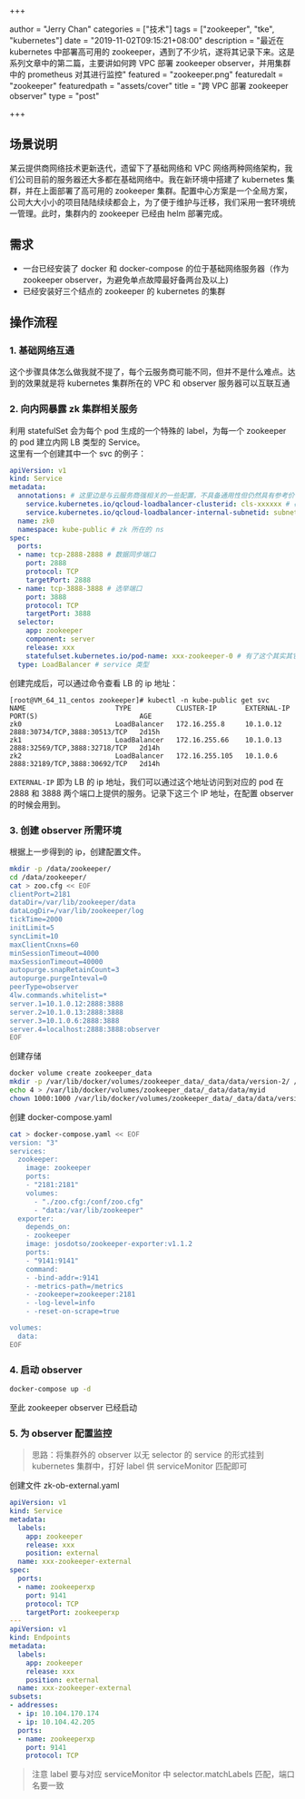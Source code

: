 +++

author = "Jerry Chan"
categories = ["技术"]
tags = ["zookeeper", "tke", "kubernetes"]
date = "2019-11-02T09:15:21+08:00"
description = "最近在 kubernetes 中部署高可用的 zookeeper，遇到了不少坑，遂将其记录下来。这是系列文章中的第二篇，主要讲如何跨 VPC 部署 zookeeper observer，并用集群中的 prometheus 对其进行监控"
featured = "zookeeper.png"
featuredalt = "zookeeper"
featuredpath = "assets/cover"
title = "跨 VPC 部署 zookeeper observer"
type = "post"

+++

## 场景说明
某云提供商网络技术更新迭代，遗留下了基础网络和 VPC 网络两种网络架构，我们公司目前的服务器还大多都在基础网络中。我在新环境中搭建了 kubernetes 集群，并在上面部署了高可用的 zookeeper 集群。配置中心方案是一个全局方案，公司大大小小的项目陆陆续续都会上，为了便于维护与迁移，我们采用一套环境统一管理。此时，集群内的 zookeeper 已经由 helm 部署完成。

## 需求
- 一台已经安装了 docker 和 docker-compose 的位于基础网络服务器（作为 zookeeper observer，为避免单点故障最好备两台及以上)
- 已经安装好三个结点的 zookeeper 的 kubernetes 的集群

## 操作流程
### 1. 基础网络互通
这个步骤具体怎么做我就不提了，每个云服务商可能不同，但并不是什么难点。达到的效果就是将 kubernetes 集群所在的 VPC 和 observer 服务器可以互联互通

### 2. 向内网暴露 zk 集群相关服务
利用 statefulSet 会为每个 pod 生成的一个特殊的 label，为每一个 zookeeper 的 pod 建立内网 LB 类型的 Service。  
这里有一个创建其中一个 svc 的例子：
```yaml
apiVersion: v1
kind: Service
metadata:
  annotations: # 这里边是与云服务商强相关的一些配置，不具备通用性但仍然具有参考价值，这里需要配置不然默认是公网 LB
    service.kubernetes.io/qcloud-loadbalancer-clusterid: cls-xxxxxx # 确定 tke 集群
    service.kubernetes.io/qcloud-loadbalancer-internal-subnetid: subnet-xxxxxx # 确定子网
  name: zk0
  namespace: kube-public # zk 所在的 ns
spec:
  ports:
  - name: tcp-2888-2888 # 数据同步端口
    port: 2888
    protocol: TCP
    targetPort: 2888
  - name: tcp-3888-3888 # 选举端口
    port: 3888
    protocol: TCP
    targetPort: 3888
  selector:
    app: zookeeper
    component: server
    release: xxx
    statefulset.kubernetes.io/pod-name: xxx-zookeeper-0 # 有了这个其实其它 label 可以省略
  type: LoadBalancer # service 类型
```
创建完成后，可以通过命令查看 LB 的 ip 地址：
```
[root@VM_64_11_centos zookeeper]# kubectl -n kube-public get svc
NAME                      TYPE           CLUSTER-IP       EXTERNAL-IP   PORT(S)                         AGE
zk0                       LoadBalancer   172.16.255.8     10.1.0.12     2888:30734/TCP,3888:30513/TCP   2d15h
zk1                       LoadBalancer   172.16.255.66    10.1.0.13     2888:32569/TCP,3888:32718/TCP   2d14h
zk2                       LoadBalancer   172.16.255.105   10.1.0.6      2888:32189/TCP,3888:30692/TCP   2d14h
```
`EXTERNAL-IP` 即为 LB 的 ip 地址，我们可以通过这个地址访问到对应的 pod 在 2888 和 3888 两个端口上提供的服务。记录下这三个 IP 地址，在配置 observer 的时候会用到。

### 3. 创建 observer 所需环境
根据上一步得到的 ip，创建配置文件。
```bash
mkdir -p /data/zookeeper/
cd /data/zookeeper/
cat > zoo.cfg << EOF
clientPort=2181
dataDir=/var/lib/zookeeper/data
dataLogDir=/var/lib/zookeeper/log
tickTime=2000
initLimit=5
syncLimit=10
maxClientCnxns=60
minSessionTimeout=4000
maxSessionTimeout=40000
autopurge.snapRetainCount=3
autopurge.purgeInteval=0
peerType=observer
4lw.commands.whitelist=*
server.1=10.1.0.12:2888:3888
server.2=10.1.0.13:2888:3888
server.3=10.1.0.6:2888:3888
server.4=localhost:2888:3888:observer
EOF
```
创建存储
```bash
docker volume create zookeeper_data
mkdir -p /var/lib/docker/volumes/zookeeper_data/_data/data/version-2/ /var/lib/docker/volumes/zookeeper_data/_data/log/version-2/
echo 4 > /var/lib/docker/volumes/zookeeper_data/_data/data/myid
chown 1000:1000 /var/lib/docker/volumes/zookeeper_data/_data/data/version-2/ /var/lib/docker/volumes/zookeeper_data/_data/log/version-2/
```
创建 docker-compose.yaml
```bash
cat > docker-compose.yaml << EOF
version: "3"
services:
  zookeeper:
    image: zookeeper
    ports:
    - "2181:2181"
    volumes:
      - "./zoo.cfg:/conf/zoo.cfg"
      - "data:/var/lib/zookeeper"
  exporter:
    depends_on:
    - zookeeper
    image: josdotso/zookeeper-exporter:v1.1.2
    ports:
    - "9141:9141"
    command:
    - -bind-addr=:9141
    - -metrics-path=/metrics
    - -zookeeper=zookeeper:2181
    - -log-level=info
    - -reset-on-scrape=true

volumes:
  data:
EOF
```

### 4. 启动 observer
```bash
docker-compose up -d
```
至此 zookeeper observer 已经启动

### 5. 为 observer 配置监控

> 思路：将集群外的 observer 以无 selector 的 service 的形式挂到 kubernetes 集群中，打好 label 供 serviceMonitor 匹配即可

创建文件 zk-ob-external.yaml
```yaml
apiVersion: v1
kind: Service
metadata:
  labels:
    app: zookeeper
    release: xxx
    position: external
  name: xxx-zookeeper-external
spec:
  ports:
  - name: zookeeperxp
    port: 9141
    protocol: TCP
    targetPort: zookeeperxp
---
apiVersion: v1
kind: Endpoints
metadata:
  labels:
    app: zookeeper
    release: xxx
    position: external
  name: xxx-zookeeper-external
subsets:
- addresses:
  - ip: 10.104.170.174
  - ip: 10.104.42.205
  ports:
  - name: zookeeperxp
    port: 9141
    protocol: TCP
```

> 注意 label 要与对应 serviceMonitor 中 selector.matchLabels 匹配，端口名要一致